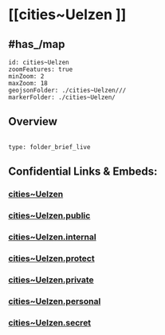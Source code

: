 # [[cities~Uelzen ]]



## #has_/map 

```leaflet
id: cities~Uelzen
zoomFeatures: true 
minZoom: 2 
maxZoom: 18
geojsonFolder: ./cities~Uelzen///
markerFolder: ./cities~Uelzen/
```



## Overview
 
```folderv
```

```ccard
type: folder_brief_live
```
 


## Confidential Links & Embeds: 

### [cities~Uelzen](/_Standards/Earth/Continent/Europe/Europe~Central/Germany/Germany~West/Niedersachsen/counties~Niedersachsen/Uelzen/cities~Uelzen.md) 

### [cities~Uelzen.public](/_public/Earth/Continent/Europe/Europe~Central/Germany/Germany~West/Niedersachsen/counties~Niedersachsen/Uelzen/cities~Uelzen.public.md) 

### [cities~Uelzen.internal](/_internal/Earth/Continent/Europe/Europe~Central/Germany/Germany~West/Niedersachsen/counties~Niedersachsen/Uelzen/cities~Uelzen.internal.md) 

### [cities~Uelzen.protect](/_protect/Earth/Continent/Europe/Europe~Central/Germany/Germany~West/Niedersachsen/counties~Niedersachsen/Uelzen/cities~Uelzen.protect.md) 

### [cities~Uelzen.private](/_private/Earth/Continent/Europe/Europe~Central/Germany/Germany~West/Niedersachsen/counties~Niedersachsen/Uelzen/cities~Uelzen.private.md) 

### [cities~Uelzen.personal](/_personal/Earth/Continent/Europe/Europe~Central/Germany/Germany~West/Niedersachsen/counties~Niedersachsen/Uelzen/cities~Uelzen.personal.md) 

### [cities~Uelzen.secret](/_secret/Earth/Continent/Europe/Europe~Central/Germany/Germany~West/Niedersachsen/counties~Niedersachsen/Uelzen/cities~Uelzen.secret.md)


